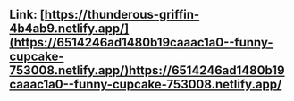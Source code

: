 ## Link: [https://thunderous-griffin-4b4ab9.netlify.app/](https://6514246ad1480b19caaac1a0--funny-cupcake-753008.netlify.app/)https://6514246ad1480b19caaac1a0--funny-cupcake-753008.netlify.app/
